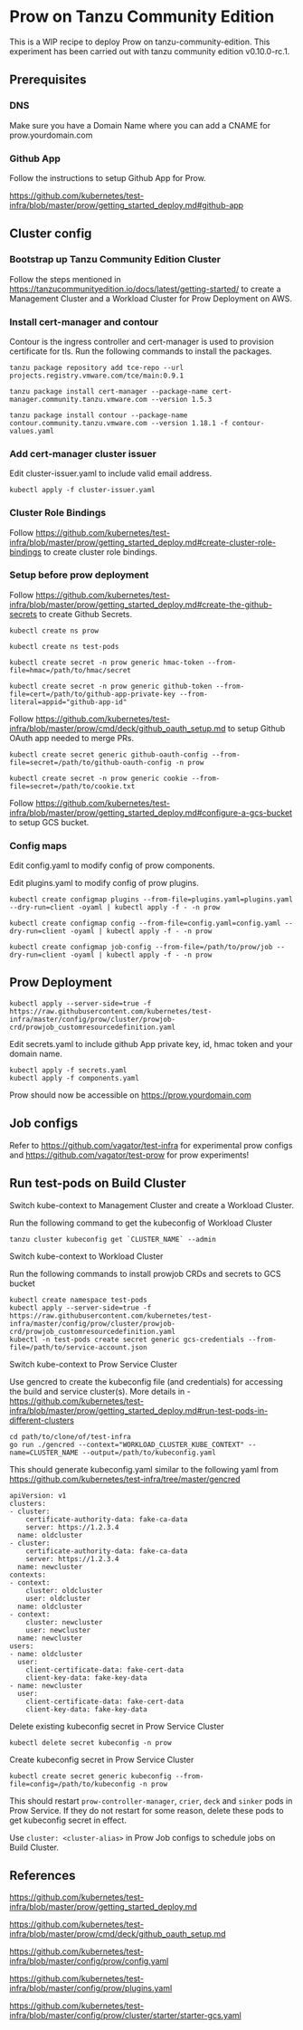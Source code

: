 # Prow on Tanzu Community Edition

This is a WIP recipe to deploy Prow on tanzu-community-edition. This experiment has been carried out with tanzu community edition v0.10.0-rc.1.

## Prerequisites

### DNS

Make sure you have a Domain Name where you can add a CNAME for prow.yourdomain.com

### Github App

Follow the instructions to setup Github App for Prow. 

https://github.com/kubernetes/test-infra/blob/master/prow/getting_started_deploy.md#github-app

## Cluster config

### Bootstrap up Tanzu Community Edition Cluster

Follow the steps mentioned in https://tanzucommunityedition.io/docs/latest/getting-started/ to create a Management Cluster and a Workload Cluster for Prow Deployment on AWS.

### Install cert-manager and contour

Contour is the ingress controller and cert-manager is used to provision certificate for tls. Run the following commands to install the packages.

```
tanzu package repository add tce-repo --url projects.registry.vmware.com/tce/main:0.9.1

tanzu package install cert-manager --package-name cert-manager.community.tanzu.vmware.com --version 1.5.3

tanzu package install contour --package-name contour.community.tanzu.vmware.com --version 1.18.1 -f contour-values.yaml
```

### Add cert-manager cluster issuer

Edit cluster-issuer.yaml to include valid email address.

```
kubectl apply -f cluster-issuer.yaml
```

### Cluster Role Bindings

Follow https://github.com/kubernetes/test-infra/blob/master/prow/getting_started_deploy.md#create-cluster-role-bindings to create cluster role bindings.

### Setup before prow deployment

Follow https://github.com/kubernetes/test-infra/blob/master/prow/getting_started_deploy.md#create-the-github-secrets to create Github Secrets.

```
kubectl create ns prow

kubectl create ns test-pods

kubectl create secret -n prow generic hmac-token --from-file=hmac=/path/to/hmac/secret

kubectl create secret -n prow generic github-token --from-file=cert=/path/to/github-app-private-key --from-literal=appid="github-app-id"
```

Follow https://github.com/kubernetes/test-infra/blob/master/prow/cmd/deck/github_oauth_setup.md to setup Github OAuth app needed to merge PRs.

```
kubectl create secret generic github-oauth-config --from-file=secret=/path/to/github-oauth-config -n prow

kubectl create secret -n prow generic cookie --from-file=secret=/path/to/cookie.txt
```

Follow https://github.com/kubernetes/test-infra/blob/master/prow/getting_started_deploy.md#configure-a-gcs-bucket to setup GCS bucket.

### Config maps

Edit config.yaml to modify config of prow components.

Edit plugins.yaml to modify config of prow plugins. 

```
kubectl create configmap plugins --from-file=plugins.yaml=plugins.yaml --dry-run=client -oyaml | kubectl apply -f - -n prow

kubectl create configmap config --from-file=config.yaml=config.yaml --dry-run=client -oyaml | kubectl apply -f - -n prow

kubectl create configmap job-config --from-file=/path/to/prow/job --dry-run=client -oyaml | kubectl apply -f - -n prow
```

## Prow Deployment

```
kubectl apply --server-side=true -f https://raw.githubusercontent.com/kubernetes/test-infra/master/config/prow/cluster/prowjob-crd/prowjob_customresourcedefinition.yaml
```

Edit secrets.yaml to include github App private key, id, hmac token and your domain name.

```
kubectl apply -f secrets.yaml
kubectl apply -f components.yaml
```

Prow should now be accessible on https://prow.yourdomain.com

## Job configs

Refer to https://github.com/vagator/test-infra for experimental prow configs and https://github.com/vagator/test-prow for prow experiments!

## Run test-pods on Build Cluster

Switch kube-context to Management Cluster and create a Workload Cluster.

Run the following command to get the kubeconfig of Workload Cluster

```
tanzu cluster kubeconfig get `CLUSTER_NAME` --admin
```

Switch kube-context to Workload Cluster

Run the following commands to install prowjob CRDs and secrets to GCS bucket

```
kubectl create namespace test-pods
kubectl apply --server-side=true -f https://raw.githubusercontent.com/kubernetes/test-infra/master/config/prow/cluster/prowjob-crd/prowjob_customresourcedefinition.yaml
kubectl -n test-pods create secret generic gcs-credentials --from-file=/path/to/service-account.json
```

Switch kube-context to Prow Service Cluster

Use gencred to create the kubeconfig file (and credentials) for accessing the build and service cluster(s). More details in - https://github.com/kubernetes/test-infra/blob/master/prow/getting_started_deploy.md#run-test-pods-in-different-clusters

```
cd path/to/clone/of/test-infra
go run ./gencred --context="WORKLOAD_CLUSTER_KUBE_CONTEXT" --name=CLUSTER_NAME --output=/path/to/kubeconfig.yaml
```

This should generate kubeconfig.yaml similar to the following yaml from https://github.com/kubernetes/test-infra/tree/master/gencred

```
apiVersion: v1
clusters:
- cluster:
    certificate-authority-data: fake-ca-data
    server: https://1.2.3.4
  name: oldcluster
- cluster:
    certificate-authority-data: fake-ca-data
    server: https://1.2.3.4
  name: newcluster
contexts:
- context:
    cluster: oldcluster
    user: oldcluster
  name: oldcluster
- context:
    cluster: newcluster
    user: newcluster
  name: newcluster
users:
- name: oldcluster
  user:
    client-certificate-data: fake-cert-data
    client-key-data: fake-key-data
- name: newcluster
  user:
    client-certificate-data: fake-cert-data
    client-key-data: fake-key-data
```

Delete existing kubeconfig secret in Prow Service Cluster

```
kubectl delete secret kubeconfig -n prow
```

Create kubeconfig secret in Prow Service Cluster

```
kubectl create secret generic kubeconfig --from-file=config=/path/to/kubeconfig -n prow
```

This should restart `prow-controller-manager`, `crier`, `deck` and `sinker` pods in Prow Service. If they do not restart for some reason, delete these pods to get kubeconfig secret in effect.

Use `cluster: <cluster-alias>` in Prow Job configs to schedule jobs on Build Cluster.

## References

https://github.com/kubernetes/test-infra/blob/master/prow/getting_started_deploy.md

https://github.com/kubernetes/test-infra/blob/master/prow/cmd/deck/github_oauth_setup.md

https://github.com/kubernetes/test-infra/blob/master/config/prow/config.yaml

https://github.com/kubernetes/test-infra/blob/master/config/prow/plugins.yaml

https://github.com/kubernetes/test-infra/blob/master/config/prow/cluster/starter/starter-gcs.yaml
